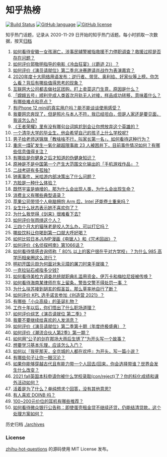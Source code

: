 # 知乎热榜
[![Build Status](https://github.com/ToWeLong/zhihu-hot-questions/workflows/CI/badge.svg)](https://github.com/ToWeLong/zhihu-hot-questions/actions)
[![GitHub language](https://img.shields.io/badge/language-golang-orange.svg)](https://golang.org/)
[![GitHub license](https://img.shields.io/github/license/ToWeLong/zhihu-hot-questions)](https://github.com/ToWeLong/zhihu-hot-questions/blob/main/LICENSE)

知乎热门话题，记录从 2020-11-29 日开始的知乎热门话题。每小时抓取一次数据，按天[归档](./archives)

<!-- BEGIN -->

1. [如何看待安徽一女孩溺亡，涉事民辅警被指救援不力停职调查？救援过程是否存在问题？](https://www.zhihu.com/question/433415189)
1. [如何评价郭敬明指导的电影《冷血狂宴》（《爵迹 2》）？](https://www.zhihu.com/question/362881184)
1. [如何评价《演员请就位》第二季总决赛邀请肖战作为表演嘉宾？](https://www.zhihu.com/question/433469668)
1. [2020年度十大网络用语发布：逆行者、带货、奥利给、好家伙等上榜，你怎么看？背后有哪些值得思考的现象？](https://www.zhihu.com/question/433308179)
1. [互联网大公司都去做社区团购，盯上卖菜这门生意，原因是什么？](https://www.zhihu.com/question/433102679)
1. [「嫦娥五号」顺利完成人类首次月轨无人对接，样品成功转移，意味着什么？有哪些难点和亮点？](https://www.zhihu.com/question/433528314)
1. [有iPhone 12 mini的真实用户吗？能不能谈谈使用感受？](https://www.zhihu.com/question/430470449)
1. [我要网恋奔现了，但是照片与本人不符，我已经坦白，但是人家还是要见面，我该怎么办?](https://www.zhihu.com/question/423101015)
1. [《王者荣耀》里有没有哪句台词尴尬到会让你想放弃这个英雄的？](https://www.zhihu.com/question/421011240)
1. [一个清华大学的毕业生，他会希望自己的孩子上什么学校呢?](https://www.zhihu.com/question/403355024)
1. [男子给老师送锦旗「教啥啥不行，叫家长第一名」，如何看待这种行为？](https://www.zhihu.com/question/433501113)
1. [重庆一煤矿发生一氧化碳超限事故  23 人被困井下，目前事件情况如何？有哪些信息值得关注？](https://www.zhihu.com/question/433357755)
1. [有哪些是你健身之后才知道的伪健身知识？](https://www.zhihu.com/question/303672817)
1. [原神是不是中国第一个产生大范围文化输出的「手机游戏作品」？](https://www.zhihu.com/question/432183530)
1. [二战考研有多孤独?](https://www.zhihu.com/question/433013830)
1. [钟离事件，米哈游内部决策出了什么问题？](https://www.zhihu.com/question/433445798)
1. [方脸是一种什么体验？](https://www.zhihu.com/question/35513225)
1. [既然宇宙是熵增的，那为什么会出现人类，为什么会出现生命？](https://www.zhihu.com/question/429454468)
1. [消费主义有哪些典型语录？](https://www.zhihu.com/question/343358503)
1. [苹果公司带领个人电脑拥抱 Arm 后，Intel 还能卷土重来吗？](https://www.zhihu.com/question/432778588)
1. [女生什么状态表示她不喜欢你了？](https://www.zhihu.com/question/302142050)
1. [为什么我觉得《剑来》很难看下去?](https://www.zhihu.com/question/383895746)
1. [如何评价张雨绮这个人？](https://www.zhihu.com/question/308270021)
1. [三四个月大的猫咪老是咬人怎么办，可以打它吗？](https://www.zhihu.com/question/422222875)
1. [哪些饮料让你喝到第一口就大呼好喝？](https://www.zhihu.com/question/338195759)
1. [如何比较日本JUMP漫画《电锯人》和《咒术回战》？](https://www.zhihu.com/question/430534434)
1. [如何评价《名侦探柯南》第1066话？](https://www.zhihu.com/question/433293989)
1. [如何看待情感咨询师称「 80% 以上的客户很在乎对方学校」？为什么 985 高学历相亲圈这么流行？](https://www.zhihu.com/question/433254938)
1. [明初开国元勋为何面对朱元璋的屠刀时束手就擒？](https://www.zhihu.com/question/432110875)
1. [一克拉钻石戒指多少钱?](https://www.zhihu.com/question/54136414)
1. [如何看待美检方调查总统就职典礼滥用资金，伊万卡和梅拉尼娅被传唤？](https://www.zhihu.com/question/433124948)
1. [如何看待海南某律师在车上留条，警告交警不得处罚一事 ？](https://www.zhihu.com/question/433328693)
1. [为什么扶苏接到胡亥的假圣旨，那么草率地自行了断？](https://www.zhihu.com/question/22283635)
1. [如何评价 KPL 选手诺言参加《创造营 2021》？](https://www.zhihu.com/question/433429661)
1. [有哪些「小众高级」的圣诞礼物？](https://www.zhihu.com/question/354499184)
1. [工作十年以后，你们悟出了什么职场道理？](https://www.zhihu.com/question/38252049)
1. [如何评价综艺《演员请就位 第二季》?](https://www.zhihu.com/question/413434573)
1. [我要不要继续给喜欢的人发消息？](https://www.zhihu.com/question/378353180)
1. [如何评价《演员请就位》第二季第十期（年度终极盛典）？](https://www.zhihu.com/question/433468563)
1. [如何评价《潮流合伙人第2季》第一期？](https://www.zhihu.com/question/433278963)
1. [如何用“公子的剑在那场大雨后生锈了”为开头写一个故事？](https://www.zhihu.com/question/427582163)
1. [想要学习基本乐理，应该怎么入门？](https://www.zhihu.com/question/22059477)
1. [如何以『我死那天，全京城的人都在欢呼』为开头，写一篇小说？](https://www.zhihu.com/question/431814166)
1. [有哪些句子让你一眼沉沦？](https://www.zhihu.com/question/423369480)
1. [如果你能够穿越古代且有能力带一个人回去/回来，你会选择带谁？世界会发生什么改变？](https://www.zhihu.com/question/430061109)
1. [2021 fall英国本科申请你被什么学校录取(con/reject)了？你的标化成绩和课外活动如何？](https://www.zhihu.com/question/355593852)
1. [活着是为了什么？单纯想求个回答，没有其他意思?](https://www.zhihu.com/question/429965282)
1. [有人喜欢 DOINB 吗？](https://www.zhihu.com/question/393741117)
1. [100~200元价位的耳机有哪些推荐？](https://www.zhihu.com/question/23785527)
1. [如何看待微众银行公告称：即使蛋壳租金贷不继续还贷，仍能结清贷款，这个处理方案如何？](https://www.zhihu.com/question/433311824)

<!-- END -->

历史归档 [./archives](./archives)


### License
[zhihu-hot-questions](https://github.com/towelong/zhihu-hot-questions) 的源码使用 MIT License 发布。